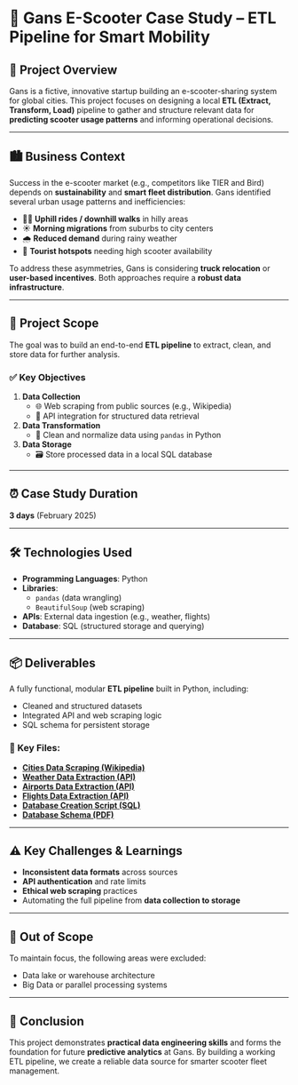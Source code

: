 # 🛴 Gans E-Scooter Case Study – ETL Pipeline for Smart Mobility

## 📖 Project Overview
Gans is a fictive, innovative startup building an e-scooter-sharing system for global cities. This project focuses on designing a local **ETL (Extract, Transform, Load)** pipeline to gather and structure relevant data for **predicting scooter usage patterns** and informing operational decisions.

---

## 🏙️ Business Context
Success in the e-scooter market (e.g., competitors like TIER and Bird) depends on **sustainability** and **smart fleet distribution**. Gans identified several urban usage patterns and inefficiencies:

- 🚴‍♀️ **Uphill rides / downhill walks** in hilly areas  
- ☀️ **Morning migrations** from suburbs to city centers  
- 🌧️ **Reduced demand** during rainy weather  
- 🧳 **Tourist hotspots** needing high scooter availability  

To address these asymmetries, Gans is considering **truck relocation** or **user-based incentives**. Both approaches require a **robust data infrastructure**.

---

## 🧰 Project Scope
The goal was to build an end-to-end **ETL pipeline** to extract, clean, and store data for further analysis.

### ✅ Key Objectives
1. **Data Collection**  
   - 🌐 Web scraping from public sources (e.g., Wikipedia)  
   - 🔌 API integration for structured data retrieval  
2. **Data Transformation**  
   - 🧹 Clean and normalize data using `pandas` in Python  
3. **Data Storage**  
   - 🗃️ Store processed data in a local SQL database  

---

## ⏰ Case Study Duration
**3 days** (February 2025)

---

## 🛠 Technologies Used
- **Programming Languages**: Python  
- **Libraries**:  
  - `pandas` (data wrangling)  
  - `BeautifulSoup` (web scraping)  
- **APIs**: External data ingestion (e.g., weather, flights)  
- **Database**: SQL (structured storage and querying)

---

## 📦 Deliverables
A fully functional, modular **ETL pipeline** built in Python, including:
- Cleaned and structured datasets
- Integrated API and web scraping logic
- SQL schema for persistent storage

### 📂 Key Files:
- [**Cities Data Scraping (Wikipedia)**](https://github.com/elmurado/case-study-data-pipeline/blob/main/1_Cities_data.ipynb)  
- [**Weather Data Extraction (API)**](https://github.com/elmurado/case-study-data-pipeline/blob/main/2_Weather_data.ipynb)  
- [**Airports Data Extraction (API)**](https://github.com/elmurado/case-study-data-pipeline/blob/main/3_Airports_data.ipynb)  
- [**Flights Data Extraction (API)**](https://github.com/elmurado/case-study-data-pipeline/blob/main/4_Flights_data.ipynb)  
- [**Database Creation Script (SQL)**](https://github.com/elmurado/case-study-data-pipeline/blob/main/GANS_Database_ETL.sql)  
- [**Database Schema (PDF)**](https://github.com/elmurado/case-study-data-pipeline/blob/main/Schema_Gans_MySQL.pdf)

---

## ⚠️ Key Challenges & Learnings
- **Inconsistent data formats** across sources  
- **API authentication** and rate limits  
- **Ethical web scraping** practices  
- Automating the full pipeline from **data collection to storage**  

---

## 🚫 Out of Scope
To maintain focus, the following areas were excluded:  
- Data lake or warehouse architecture  
- Big Data or parallel processing systems  

---

## 🏁 Conclusion
This project demonstrates **practical data engineering skills** and forms the foundation for future **predictive analytics** at Gans. By building a working ETL pipeline, we create a reliable data source for smarter scooter fleet management.

